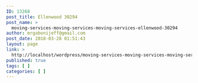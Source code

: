 ```yaml
---
ID: 13268
post_title: Ellenwood 30294
post_name: >
  moving-services-moving-services-moving-services-ellenwood-30294
author: mrgabonijeff@gmail.com
post_date: 2018-03-28 01:51:43
layout: page
link: >
  http://localhost/wordpress/moving-services-moving-services-moving-services-ellenwood-30294/
published: true
tags: [ ]
categories: [ ]
---
```

